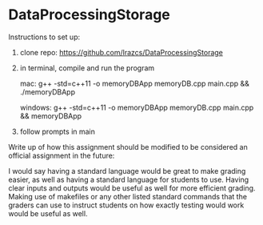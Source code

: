 # DataProcessingStorage

Instructions to set up:
1) clone repo: https://github.com/lrazcs/DataProcessingStorage
2) in terminal, compile and run the program
   
   mac: g++ -std=c++11 -o memoryDBApp memoryDB.cpp main.cpp && ./memoryDBApp
   
   windows: g++ -std=c++11 -o memoryDBApp memoryDB.cpp main.cpp && memoryDBApp
4) follow prompts in main

Write up of how this assignment should be modified to be considered an official assignment in the future:

I would say having a standard language would be great to make grading easier, as well as having a standard language for students to use. Having clear inputs and outputs would be useful as well for more efficient grading. Making use of makefiles or any other listed standard commands that the graders can use to instruct students on how exactly testing would work would be useful as well.

